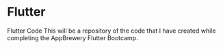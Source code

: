 # Flutter
Flutter Code
This will be a repository of the code that I have created while completing the AppBrewery Flutter Bootcamp.
